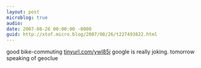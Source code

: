 ```yaml
---
layout: post
microblog: true
audio: 
date: 2007-08-26 00:00:00 -0000
guid: http://xtof.micro.blog/2007/08/26/t227493822.html
---
```

good bike-commuting [tinyurl.com/ywl85j](http://tinyurl.com/ywl85j) google is really joking. tomorrow speaking of geoclue
